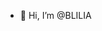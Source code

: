 - 👋 Hi, I’m @BLILIA

<!---
BLILIA/BLILIA is a ✨ special ✨ repository because its `README.md` (this file) appears on your GitHub profile.
You can click the Preview link to take a look at your changes.
--->
